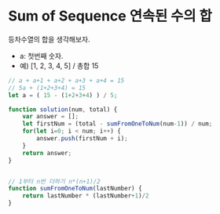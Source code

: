 # Sum of Sequence 연속된 수의 합

등차수열의 합을 생각해보자.
- a: 첫번째 숫자.
-  예) [1, 2, 3, 4, 5] / 총합 15
```js
// a + a+1 + a+2 + a+3 + a+4 = 15
// 5a + (1+2+3+4) = 15
let a = ( 15 - (1+2+3+4) ) / 5;
```

```js
function solution(num, total) {
    var answer = [];
    let firstNum = (total - sumFromOneToNum(num-1)) / num;
    for(let i=0; i < num; i++) {
        answer.push(firstNum + i);
    }
    return answer;
}


// 1부터 n번 더하기 n*(n+1)/2
function sumFromOneToNum(lastNumber) {
    return lastNumber * (lastNumber+1)/2
}
```